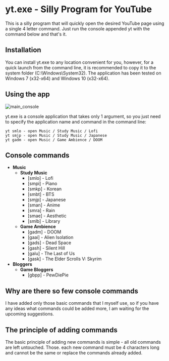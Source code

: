 # yt.exe - Silly Program for YouTube
This is a silly program that will quickly open the desired YouTube page using a single 4 letter command. Just run the console appended yt with the command below and that's it.

Installation
---
You can install yt.exe to any location convenient for you, however, for a quick launch from the command line, it is recommended to copy it to the system folder (C:\Windows\System32\). The application has been tested on Windows 7 (x32-x64) and Windows 10 (x32-x64).

Using the app
---

![main_console](https://github.com/andronsay/yt.exe/raw/master/Help/main_console.jpg)

yt.exe is a console application that takes only 1 argument, so you just need to specify the application name and command in the command line:
```
yt smlo - open Music / Study Music / Lofi
yt smjp - open Music / Study Music / Japanese
yt gadm - open Music / Game Ambience / DOOM
```

Console commands
---
<ul><li><strong>Music</strong><ul><li><strong>Study Music</strong><ul><li>[smlo] - Lofi</li><li>[smpi] - Piano</li><li>[smkp] - Korean</li><li>[smbt] - BTS</li><li>[smjp] - Japanese</li><li>[sman] - Anime</li><li>[smra] - Rain</li><li>[smae] - Aesthetic</li><li>[smlb] - Library</li></ul></li><li><strong>Game Ambience</strong><ul><li>[gadm] - DOOM</li><li>[gaai] - Alien Isolation</li><li>[gads] - Dead Space</li><li>[gash] - Silent Hill</li><li>[galu] - The Last of Us</li><li>[gask] - The Elder Scrolls V: Skyrim</li></ul></li></ul></li><li><strong>Bloggers</strong><ul><li><strong>Game Bloggers</strong><ul><li>[gbpp] - PewDiePie</li></ul></li></ul></li></ul>

Why are there so few console commands
---
I have added only those basic commands that I myself use, so if you have any ideas what commands could be added more, I am waiting for the upcoming suggestions.

The principle of adding commands
---
The basic principle of adding new commands is simple - all old commands are left untouched. Those. each new command must be 4 characters long and cannot be the same or replace the commands already added.
